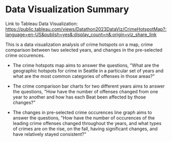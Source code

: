 # Data Visualization Summary

Link to Tableau Data Visualization:
https://public.tableau.com/views/Datathon2023DataViz/CrimeHotspotMap?:language=en-US&publish=yes&:display_count=n&:origin=viz_share_link

This is a data visualization analysis of crime hotspots on a map, crime comparison between two selected years, and changes in the pre-selected crime occurences.

+ The crime hotspots map aims to answer the questions, "What are the geographic hotspots for crime in Seattle in a particular set of years and what are the most common categories of offenses in those areas?"

+ The crime comparison bar charts for two different years aims to answer the questions, "How have the number of offenses changed from one year to another and how has each Beat been affected by those changes?"

+ The changes in pre-selected crime occurences line graph aims to answer the questions, "How have the number of occurences of the leading crime offenses changed throughout the years, and what types of crimes are on the rise, on the fall, having significant changes, and have relatively stayed consistent?"
